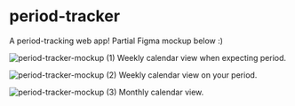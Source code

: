 # period-tracker
A period-tracking web app! 
Partial Figma mockup below :)

![period-tracker-mockup (1)](https://user-images.githubusercontent.com/96638383/174889945-fafd43bb-efab-4d47-b12f-d38ee714fac4.PNG)
Weekly calendar view when expecting period.

![period-tracker-mockup (2)](https://user-images.githubusercontent.com/96638383/174890352-167125b5-ed52-4442-aa06-dfb41c0ec40f.PNG)
Weekly calendar view on your period.

![period-tracker-mockup (3)](https://user-images.githubusercontent.com/96638383/174890833-09b430b8-4854-4949-b7c0-17c50d38864a.PNG)
Monthly calendar view.
